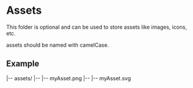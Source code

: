 # Assets

This folder is optional and can be used to store assets like images, icons, etc.

assets should be named with camelCase.

## Example

|-- assets/
|-- |-- myAsset.png
|-- |-- myAsset.svg
